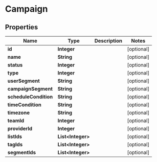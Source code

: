 
# Campaign

## Properties
Name | Type | Description | Notes
------------ | ------------- | ------------- | -------------
**id** | **Integer** |  |  [optional]
**name** | **String** |  |  [optional]
**status** | **Integer** |  |  [optional]
**type** | **Integer** |  |  [optional]
**userSegment** | **String** |  |  [optional]
**campaignSegment** | **String** |  |  [optional]
**scheduleCondition** | **String** |  |  [optional]
**timeCondition** | **String** |  |  [optional]
**timezone** | **String** |  |  [optional]
**teamId** | **Integer** |  |  [optional]
**providerId** | **Integer** |  |  [optional]
**listIds** | **List&lt;Integer&gt;** |  |  [optional]
**tagIds** | **List&lt;Integer&gt;** |  |  [optional]
**segmentIds** | **List&lt;Integer&gt;** |  |  [optional]



